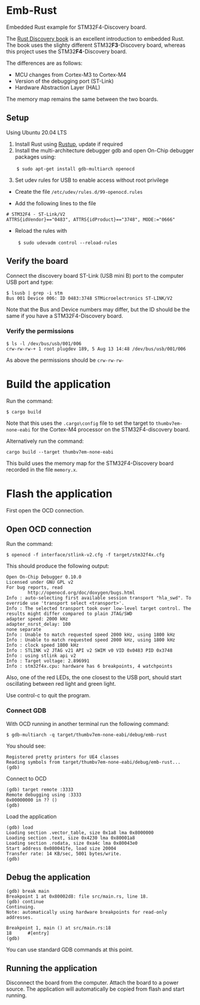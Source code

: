# Emb-Rust
Embedded Rust example for STM32F4-Discovery board.

The [Rust Discovery book](https://docs.rust-embedded.org/discovery/index.html) is an excellent introduction to embedded Rust.
The book uses the slighty different STM32**F3**-Discovery board, whereas this project uses the STM32**F4**-Discovery board.

The differences are as follows:
* MCU changes from Cortex-M3 to Cortex-M4
* Version of the debugging port (ST-Link)
* Hardware Abstraction Layer (HAL)

The memory map remains the same between the two boards.

## Setup

Using Ubuntu 20.04 LTS 

1. Install Rust using [Rustup](https://www.rust-lang.org/tools/install), update if required
1. Install the multi-architecture debugger gdb and open On-Chip debugger packages using:

&nbsp;&nbsp;&nbsp;&nbsp;&nbsp;&nbsp;&nbsp;`$ sudo apt-get install gdb-multiarch openocd`

3. Set udev rules for USB to enable access without root privilege
* Create the file `/etc/udev/rules.d/99-openocd.rules`

* Add the following lines to the file 
``` 
# STM32F4 - ST-Link/V2 
ATTRS{idVendor}=="0483", ATTRS{idProduct}=="3748", MODE:="0666" 
```

* Reload the rules with 

&nbsp;&nbsp;&nbsp;&nbsp;&nbsp;&nbsp;&nbsp; `$ sudo udevadm control --reload-rules`

## Verify the board
Connect the discovery board ST-Link (USB mini B) port to the computer USB port and type:

```
$ lsusb | grep -i stm
Bus 001 Device 006: ID 0483:3748 STMicroelectronics ST-LINK/V2
```

Note that the Bus and Device numbers may differ, but the ID should be the same if you have a STM32F4-Discovery board.


### Verify the permissions
```
$ ls -l /dev/bus/usb/001/006
crw-rw-rw-+ 1 root plugdev 189, 5 Aug 13 14:48 /dev/bus/usb/001/006
```
As above the permissions should be `crw-rw-rw-`


# Build the application
Run the command:

`$ cargo build`

Note that this uses the `.cargo\config` file to set the target to `thumbv7em-none-eabi` for the Cortex-M4 processor on the STM32F4-discovery board.

Alternatively run the command:

`cargo build --target thumbv7em-none-eabi`

This build uses the memory map for the STM32F4-Discovery board recorded in the file `memory.x`.

# Flash the application

First open the OCD connection.

## Open OCD connection
Run the command:

`$ openocd -f interface/stlink-v2.cfg -f target/stm32f4x.cfg`


This should produce the following output:

```
Open On-Chip Debugger 0.10.0
Licensed under GNU GPL v2
For bug reports, read
        http://openocd.org/doc/doxygen/bugs.html
Info : auto-selecting first available session transport "hla_swd". To override use 'transport select <transport>'.
Info : The selected transport took over low-level target control. The results might differ compared to plain JTAG/SWD
adapter speed: 2000 kHz
adapter_nsrst_delay: 100
none separate
Info : Unable to match requested speed 2000 kHz, using 1800 kHz
Info : Unable to match requested speed 2000 kHz, using 1800 kHz
Info : clock speed 1800 kHz
Info : STLINK v2 JTAG v21 API v2 SWIM v0 VID 0x0483 PID 0x3748
Info : using stlink api v2
Info : Target voltage: 2.896991
Info : stm32f4x.cpu: hardware has 6 breakpoints, 4 watchpoints
```

Also, one of the red LEDs, the one closest to the USB port, should start oscillating between red light and green light.

Use control-c to quit the program.

### Connect GDB
With OCD running in another terminal run the following command:

`$ gdb-multiarch -q target/thumbv7em-none-eabi/debug/emb-rust`

You should see:
```
Registered pretty printers for UE4 classes
Reading symbols from target/thumbv7em-none-eabi/debug/emb-rust...
(gdb) 
```
Connect to OCD
```
(gdb) target remote :3333
Remote debugging using :3333
0x00000000 in ?? ()
(gdb)
```

Load the application
```
(gdb) load
Loading section .vector_table, size 0x1a8 lma 0x8000000
Loading section .text, size 0x4230 lma 0x80001a8
Loading section .rodata, size 0xa4c lma 0x80043e0
Start address 0x080041fe, load size 20004
Transfer rate: 14 KB/sec, 5001 bytes/write.
(gdb) 
```

## Debug the application

```
(gdb) break main
Breakpoint 1 at 0x80002d8: file src/main.rs, line 18.
(gdb) continue
Continuing.
Note: automatically using hardware breakpoints for read-only addresses.

Breakpoint 1, main () at src/main.rs:18
18      #[entry]
(gdb) 
```

You can use standard GDB commands at this point.

## Running the application
Disconnect the board from the computer.
Attach the board to a power source.
The application will automatically be copied from flash and start running.